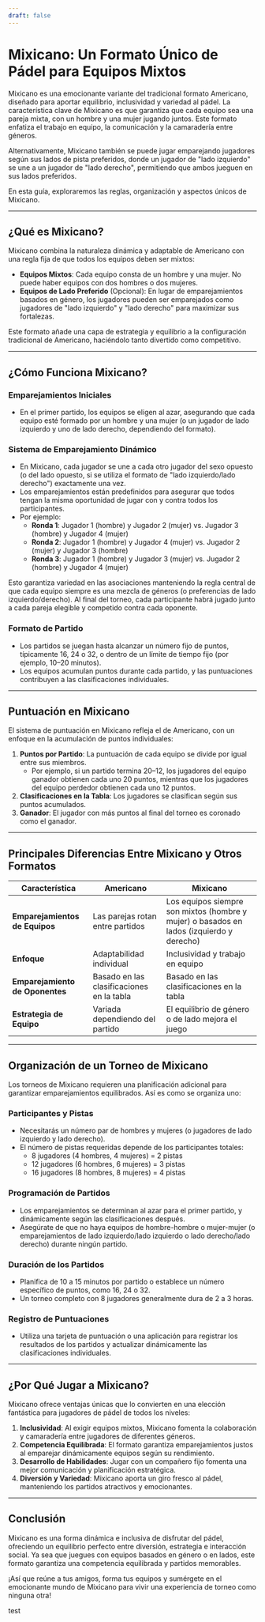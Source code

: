 ```yaml
---
draft: false
---
```

# Mixicano: Un Formato Único de Pádel para Equipos Mixtos

Mixicano es una emocionante variante del tradicional formato Americano, diseñado para aportar equilibrio, inclusividad y variedad al pádel. La característica clave de Mixicano es que garantiza que cada equipo sea una pareja mixta, con un hombre y una mujer jugando juntos. Este formato enfatiza el trabajo en equipo, la comunicación y la camaradería entre géneros.

Alternativamente, Mixicano también se puede jugar emparejando jugadores según sus lados de pista preferidos, donde un jugador de "lado izquierdo" se une a un jugador de "lado derecho", permitiendo que ambos jueguen en sus lados preferidos.

En esta guía, exploraremos las reglas, organización y aspectos únicos de Mixicano.

---

## **¿Qué es Mixicano?**

Mixicano combina la naturaleza dinámica y adaptable de Americano con una regla fija de que todos los equipos deben ser mixtos:
- **Equipos Mixtos**: Cada equipo consta de un hombre y una mujer. No puede haber equipos con dos hombres o dos mujeres.
- **Equipos de Lado Preferido** (Opcional): En lugar de emparejamientos basados en género, los jugadores pueden ser emparejados como jugadores de "lado izquierdo" y "lado derecho" para maximizar sus fortalezas.

Este formato añade una capa de estrategia y equilibrio a la configuración tradicional de Americano, haciéndolo tanto divertido como competitivo.

---

## **¿Cómo Funciona Mixicano?**

### **Emparejamientos Iniciales**
- En el primer partido, los equipos se eligen al azar, asegurando que cada equipo esté formado por un hombre y una mujer (o un jugador de lado izquierdo y uno de lado derecho, dependiendo del formato).

### **Sistema de Emparejamiento Dinámico**
- En Mixicano, cada jugador se une a cada otro jugador del sexo opuesto (o del lado opuesto, si se utiliza el formato de "lado izquierdo/lado derecho") exactamente una vez.
- Los emparejamientos están predefinidos para asegurar que todos tengan la misma oportunidad de jugar con y contra todos los participantes.
- Por ejemplo:
  - **Ronda 1**: Jugador 1 (hombre) y Jugador 2 (mujer) vs. Jugador 3 (hombre) y Jugador 4 (mujer)
  - **Ronda 2**: Jugador 1 (hombre) y Jugador 4 (mujer) vs. Jugador 2 (mujer) y Jugador 3 (hombre)
  - **Ronda 3**: Jugador 1 (hombre) y Jugador 3 (mujer) vs. Jugador 2 (hombre) y Jugador 4 (mujer)

Esto garantiza variedad en las asociaciones manteniendo la regla central de que cada equipo siempre es una mezcla de géneros (o preferencias de lado izquierdo/derecho). Al final del torneo, cada participante habrá jugado junto a cada pareja elegible y competido contra cada oponente.

### **Formato de Partido**
- Los partidos se juegan hasta alcanzar un número fijo de puntos, típicamente 16, 24 o 32, o dentro de un límite de tiempo fijo (por ejemplo, 10–20 minutos).
- Los equipos acumulan puntos durante cada partido, y las puntuaciones contribuyen a las clasificaciones individuales.

---

## **Puntuación en Mixicano**

El sistema de puntuación en Mixicano refleja el de Americano, con un enfoque en la acumulación de puntos individuales:

1. **Puntos por Partido**: La puntuación de cada equipo se divide por igual entre sus miembros.
   - Por ejemplo, si un partido termina 20–12, los jugadores del equipo ganador obtienen cada uno 20 puntos, mientras que los jugadores del equipo perdedor obtienen cada uno 12 puntos.
2. **Clasificaciones en la Tabla**: Los jugadores se clasifican según sus puntos acumulados.
3. **Ganador**: El jugador con más puntos al final del torneo es coronado como el ganador.

---

## **Principales Diferencias Entre Mixicano y Otros Formatos**

| **Característica**        | **Americano**                                  | **Mixicano**                                    |
|---------------------------|-----------------------------------------------|------------------------------------------------|
| **Emparejamientos de Equipos** | Las parejas rotan entre partidos           | Los equipos siempre son mixtos (hombre y mujer) o basados en lados (izquierdo y derecho) |
| **Enfoque**               | Adaptabilidad individual                     | Inclusividad y trabajo en equipo                |
| **Emparejamiento de Oponentes** | Basado en las clasificaciones en la tabla  | Basado en las clasificaciones en la tabla       |
| **Estrategia de Equipo**   | Variada dependiendo del partido             | El equilibrio de género o de lado mejora el juego|

---

## **Organización de un Torneo de Mixicano**

Los torneos de Mixicano requieren una planificación adicional para garantizar emparejamientos equilibrados. Así es como se organiza uno:

### **Participantes y Pistas**
- Necesitarás un número par de hombres y mujeres (o jugadores de lado izquierdo y lado derecho).
- El número de pistas requeridas depende de los participantes totales:
  - 8 jugadores (4 hombres, 4 mujeres) = 2 pistas
  - 12 jugadores (6 hombres, 6 mujeres) = 3 pistas
  - 16 jugadores (8 hombres, 8 mujeres) = 4 pistas

### **Programación de Partidos**
- Los emparejamientos se determinan al azar para el primer partido, y dinámicamente según las clasificaciones después.
- Asegúrate de que no haya equipos de hombre-hombre o mujer-mujer (o emparejamientos de lado izquierdo/lado izquierdo o lado derecho/lado derecho) durante ningún partido.

### **Duración de los Partidos**
- Planifica de 10 a 15 minutos por partido o establece un número específico de puntos, como 16, 24 o 32.
- Un torneo completo con 8 jugadores generalmente dura de 2 a 3 horas.

### **Registro de Puntuaciones**
- Utiliza una tarjeta de puntuación o una aplicación para registrar los resultados de los partidos y actualizar dinámicamente las clasificaciones individuales.

---

## **¿Por Qué Jugar a Mixicano?**

Mixicano ofrece ventajas únicas que lo convierten en una elección fantástica para jugadores de pádel de todos los niveles:

1. **Inclusividad**: Al exigir equipos mixtos, Mixicano fomenta la colaboración y camaradería entre jugadores de diferentes géneros.
2. **Competencia Equilibrada**: El formato garantiza emparejamientos justos al emparejar dinámicamente equipos según su rendimiento.
3. **Desarrollo de Habilidades**: Jugar con un compañero fijo fomenta una mejor comunicación y planificación estratégica.
4. **Diversión y Variedad**: Mixicano aporta un giro fresco al pádel, manteniendo los partidos atractivos y emocionantes.

---

## **Conclusión**

Mixicano es una forma dinámica e inclusiva de disfrutar del pádel, ofreciendo un equilibrio perfecto entre diversión, estrategia e interacción social. Ya sea que juegues con equipos basados en género o en lados, este formato garantiza una competencia equilibrada y partidos memorables.

¡Así que reúne a tus amigos, forma tus equipos y sumérgete en el emocionante mundo de Mixicano para vivir una experiencia de torneo como ninguna otra!

test